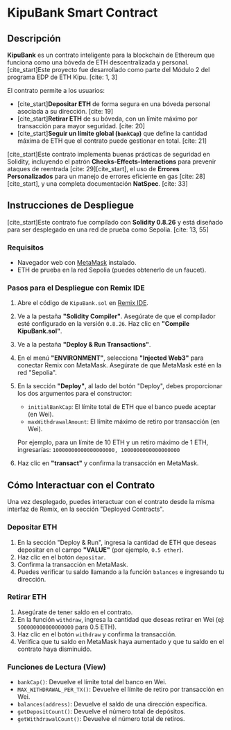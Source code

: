 # KipuBank Smart Contract

## Descripción

**KipuBank** es un contrato inteligente para la blockchain de Ethereum que funciona como una bóveda de ETH descentralizada y personal. [cite_start]Este proyecto fue desarrollado como parte del Módulo 2 del programa EDP de ETH Kipu. [cite: 1, 3]

El contrato permite a los usuarios:
- [cite_start]**Depositar ETH** de forma segura en una bóveda personal asociada a su dirección. [cite: 19]
- [cite_start]**Retirar ETH** de su bóveda, con un límite máximo por transacción para mayor seguridad. [cite: 20]
- [cite_start]**Seguir un límite global (`bankCap`)** que define la cantidad máxima de ETH que el contrato puede gestionar en total. [cite: 21]

[cite_start]Este contrato implementa buenas prácticas de seguridad en Solidity, incluyendo el patrón **Checks-Effects-Interactions** para prevenir ataques de reentrada [cite: 29][cite_start], el uso de **Errores Personalizados** para un manejo de errores eficiente en gas [cite: 28][cite_start], y una completa documentación **NatSpec**. [cite: 33]

## Instrucciones de Despliegue

[cite_start]Este contrato fue compilado con **Solidity 0.8.26** y está diseñado para ser desplegado en una red de prueba como Sepolia. [cite: 13, 55]

### Requisitos
- Navegador web con [MetaMask](https://metamask.io/) instalado.
- ETH de prueba en la red Sepolia (puedes obtenerlo de un faucet).

### Pasos para el Despliegue con Remix IDE

1.  Abre el código de `KipuBank.sol` en [Remix IDE](https://remix.ethereum.org/).
2.  Ve a la pestaña **"Solidity Compiler"**. Asegúrate de que el compilador esté configurado en la versión `0.8.26`. Haz clic en **"Compile KipuBank.sol"**.
3.  Ve a la pestaña **"Deploy & Run Transactions"**.
4.  En el menú **"ENVIRONMENT"**, selecciona **"Injected Web3"** para conectar Remix con MetaMask. Asegúrate de que MetaMask esté en la red "Sepolia".
5.  En la sección **"Deploy"**, al lado del botón "Deploy", debes proporcionar los dos argumentos para el constructor:
    - `initialBankCap`: El límite total de ETH que el banco puede aceptar (en Wei).
    - `maxWithdrawalAmount`: El límite máximo de retiro por transacción (en Wei).
    
    Por ejemplo, para un límite de 10 ETH y un retiro máximo de 1 ETH, ingresarías: `10000000000000000000, 1000000000000000000`
6.  Haz clic en **"transact"** y confirma la transacción en MetaMask.

## Cómo Interactuar con el Contrato

Una vez desplegado, puedes interactuar con el contrato desde la misma interfaz de Remix, en la sección "Deployed Contracts".

### Depositar ETH
1.  En la sección "Deploy & Run", ingresa la cantidad de ETH que deseas depositar en el campo **"VALUE"** (por ejemplo, `0.5 ether`).
2.  Haz clic en el botón `depositar`.
3.  Confirma la transacción en MetaMask.
4.  Puedes verificar tu saldo llamando a la función `balances` e ingresando tu dirección.

### Retirar ETH
1.  Asegúrate de tener saldo en el contrato.
2.  En la función `withdraw`, ingresa la cantidad que deseas retirar en Wei (ej: `500000000000000000` para 0.5 ETH).
3.  Haz clic en el botón `withdraw` y confirma la transacción.
4.  Verifica que tu saldo en MetaMask haya aumentado y que tu saldo en el contrato haya disminuido.

### Funciones de Lectura (View)
- `bankCap()`: Devuelve el límite total del banco en Wei.
- `MAX_WITHDRAWAL_PER_TX()`: Devuelve el límite de retiro por transacción en Wei.
- `balances(address)`: Devuelve el saldo de una dirección específica.
- `getDepositCount()`: Devuelve el número total de depósitos.
- `getWithdrawalCount()`: Devuelve el número total de retiros.

